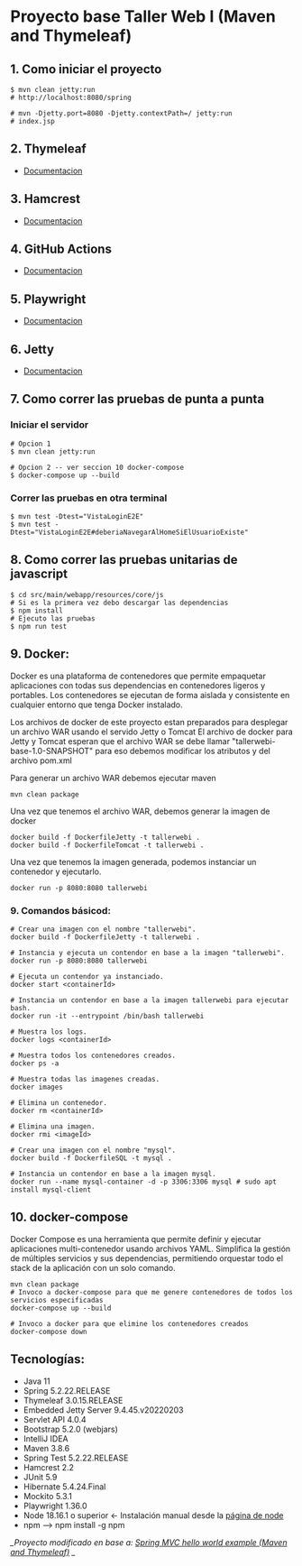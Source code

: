 Proyecto base Taller Web I (Maven and Thymeleaf)
===============================

## 1. Como iniciar el proyecto
```shell
$ mvn clean jetty:run
# http://localhost:8080/spring

# mvn -Djetty.port=8080 -Djetty.contextPath=/ jetty:run
# index.jsp
```
## 2. Thymeleaf
* [Documentacion](https://www.thymeleaf.org/doc/tutorials/3.0/usingthymeleaf.html)

## 3. Hamcrest
* [Documentacion](https://hamcrest.org/JavaHamcrest/javadoc/2.2/)

## 4. GitHub Actions
* [Documentacion](https://docs.github.com/es/actions/quickstart)

## 5. Playwright
* [Documentacion](https://playwright.dev/java/docs/intro)

## 6. Jetty
* [Documentacion](https://eclipse.dev/jetty/documentation/jetty-9/index.html#maven-and-jetty)

## 7. Como correr las pruebas de punta a punta

### Iniciar el servidor
```shell
# Opcion 1
$ mvn clean jetty:run

# Opcion 2 -- ver seccion 10 docker-compose
$ docker-compose up --build
```
### Correr las pruebas en otra terminal
```shell
$ mvn test -Dtest="VistaLoginE2E"
$ mvn test -Dtest="VistaLoginE2E#deberiaNavegarAlHomeSiElUsuarioExiste"
```

## 8. Como correr las pruebas unitarias de javascript
```shell
$ cd src/main/webapp/resources/core/js
# Si es la primera vez debo descargar las dependencias
$ npm install
# Ejecuto las pruebas
$ npm run test
```

## 9. Docker:
Docker es una plataforma de contenedores que permite empaquetar aplicaciones con todas sus dependencias en contenedores ligeros y portables. Los contenedores se ejecutan de forma aislada y consistente en cualquier entorno que tenga Docker instalado.

Los archivos de docker de este proyecto estan preparados para desplegar un archivo WAR usando el servido Jetty o Tomcat
El archivo de docker para Jetty y Tomcat esperan que el archivo WAR se debe llamar "tallerwebi-base-1.0-SNAPSHOT" para eso debemos modificar los atributos <artifactId> y <version> del archivo pom.xml 

Para generar un archivo WAR debemos ejecutar maven
```shell
mvn clean package
```

Una vez que tenemos el archivo WAR, debemos generar la imagen de docker
```shell
docker build -f DockerfileJetty -t tallerwebi .
docker build -f DockerfileTomcat -t tallerwebi .
```

Una vez que tenemos la imagen generada, podemos instanciar un contenedor y ejecutarlo.
```shell
docker run -p 8080:8080 tallerwebi
```

### 9. Comandos básicod:
```shell
# Crear una imagen con el nombre "tallerwebi".
docker build -f DockerfileJetty -t tallerwebi .

# Instancia y ejecuta un contendor en base a la imagen "tallerwebi". 
docker run -p 8080:8080 tallerwebi 

# Ejecuta un contendor ya instanciado.
docker start <containerId> 

# Instancia un contendor en base a la imagen tallerwebi para ejecutar bash.
docker run -it --entrypoint /bin/bash tallerwebi

# Muestra los logs.
docker logs <containerId>

# Muestra todos los contenedores creados.
docker ps -a 

# Muestra todas las imagenes creadas.
docker images

# Elimina un contenedor.
docker rm <containerId>

# Elimina una imagen.
docker rmi <imageId>

# Crear una imagen con el nombre "mysql".
docker build -f DockerfileSQL -t mysql .

# Instancia un contendor en base a la imagen mysql.
docker run --name mysql-container -d -p 3306:3306 mysql # sudo apt install mysql-client
```

## 10. docker-compose
Docker Compose es una herramienta que permite definir y ejecutar aplicaciones multi-contenedor usando archivos YAML. Simplifica la gestión de múltiples servicios y sus dependencias, permitiendo orquestar todo el stack de la aplicación con un solo comando.

```shell
mvn clean package
# Invoco a docker-compose para que me genere contenedores de todos los servicios especificadas
docker-compose up --build

# Invoco a docker para que elimine los contenedores creados 
docker-compose down
```

## Tecnologías:
* Java 11
* Spring 5.2.22.RELEASE
* Thymeleaf 3.0.15.RELEASE
* Embedded Jetty Server 9.4.45.v20220203
* Servlet API 4.0.4
* Bootstrap 5.2.0 (webjars)
* IntelliJ IDEA
* Maven 3.8.6
* Spring Test 5.2.22.RELEASE
* Hamcrest 2.2
* JUnit 5.9
* Hibernate 5.4.24.Final
* Mockito 5.3.1
* Playwright 1.36.0
* Node 18.16.1 o superior <- Instalación manual desde la [página de node](https://nodejs.org/en) 
* npm --> npm install -g npm

*_Proyecto modificado en base a: [Spring MVC hello world example (Maven and Thymeleaf)](https://mkyong.com/spring-mvc/spring-mvc-hello-world-example/) _*